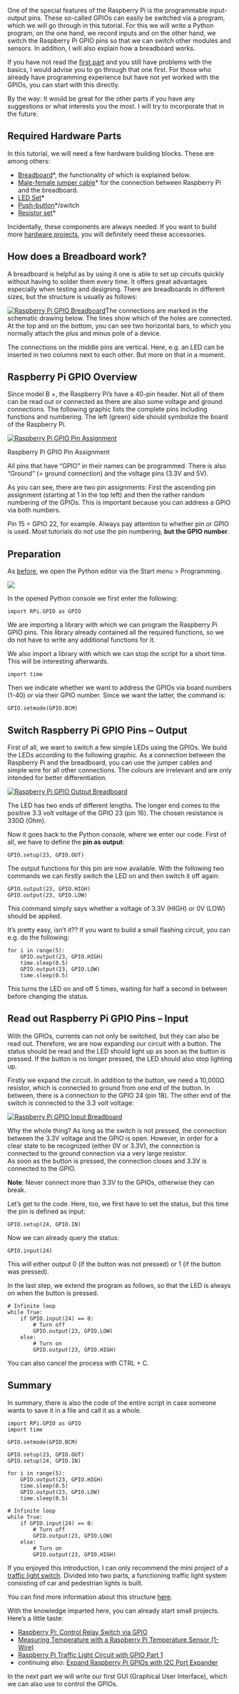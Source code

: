 One of the special features of the Raspberry Pi is the programmable input-output pins. These so-called GPIOs can easily be switched via a program, which we will go through in this tutorial. For this we will write a Python program, on the one hand, we record inputs and on the other hand, we switch the Raspberry Pi GPIO pins so that we can switch other modules and sensors. In addition, I will also explain how a breadboard works.

If you have not read the [first part](https://tutorials-raspberrypi.com/learn-how-to-program-on-the-raspberry-pi-part-1-introduction/) and you still have problems with the basics, I would advise you to go through that one first. For those who already have programming experience but have not yet worked with the GPIOs, you can start with this directly.

By the way: It would be great for the other parts if you have any suggestions or what interests you the most. I will try to incorporate that in the future.

Required Hardware Parts
-----------------------

In this tutorial, we will need a few hardware building blocks. These are among others:

*   [Breadboard](https://www.amazon.com/s?k=Breadboard&ref=nb_sb_noss_2&tag=754u-20)\*, the functionality of which is explained below.
*   [Male-female jumper cable](https://www.amazon.com/s?k=arduino+jumper+wires+male+to+female&crid=I8RMU9OOP0T5&sprefix=arduino+jumper%2Caps%2C260&ref=nb_sb_ss_i_3_14&tag=754u-20)\* for the connection between Raspberry Pi and the breadboard.
*   [LED Set](https://www.amazon.com/s?k=led+diode&ref=nb_sb_noss&tag=754u-20)\*
*   [Push-button](https://www.amazon.com/s?k=DIP+switch&ref=nb_sb_noss_2&tag=754u-20)\*/switch
*   [Resistor set](https://www.amazon.com/s?k=resistor+set&crid=2F9M214QBPWQC&sprefix=resistor+s%2Caps%2C258&ref=nb_sb_ss_i_1_10&tag=754u-20)\*

Incidentally, these components are always needed. If you want to build more [hardware projects](https://tutorials-raspberrypi.com/expand-raspberry-pi-gpios-with-i2c-port-expander/), you will definitely need these accessories.

How does a Breadboard work?
---------------------------

A breadboard is helpful as by using it one is able to set up circuits quickly without having to solder them every time. It offers great advantages especially when testing and designing. There are breadboards in different sizes, but the structure is usually as follows:

[![Raspberry Pi GPIO Breadboard](https://tutorials-raspberrypi.com/ezoimgfmt/tutorials-raspberrypi.de/wp-content/uploads/Raspberry-Pi-GPIO-Breadboard-Steckbrett-600x217.png?ezimgfmt=rs:600x217/rscb1/ng:webp/ngcb1)](https://tutorials-raspberrypi.de/wp-content/uploads/2017/03/Raspberry-Pi-GPIO-Breadboard-Steckbrett.png)The connections are marked in the schematic drawing below. The lines show which of the holes are connected. At the top and on the bottom, you can see two horizontal bars, to which you normally attach the plus and minus pole of a device.

The connections on the middle pins are vertical. Here, e.g. an LED can be inserted in two columns next to each other. But more on that in a moment.

Raspberry Pi GPIO Overview
--------------------------

Since model B +, the Raspberry Pi’s have a 40-pin header. Not all of them can be read out or connected as there are also some voltage and ground connections. The following graphic lists the complete pins including functions and numbering. The left (green) side should symbolize the board of the Raspberry Pi.

[![Raspberry Pi GPIO Pin Assignment](https://tutorials-raspberrypi.com/ezoimgfmt/tutorials-raspberrypi.de/wp-content/uploads/Raspbery-Pi-GPIO-Pin-Belegung-304x500.png?ezimgfmt=rs:304x500/rscb1/ng:webp/ngcb1)](https://tutorials-raspberrypi.de/wp-content/uploads/Raspbery-Pi-GPIO-Pin-Belegung.png)

Raspberry Pi GPIO Pin Assignment

All pins that have “GPIO” in their names can be programmed. There is also “Ground” (= ground connection) and the voltage pins (3.3V and 5V).

As you can see, there are two pin assignments: First the ascending pin assignment (starting at 1 in the top left) and then the rather random numbering of the GPIOs. This is important because you can address a GPIO via both numbers.

Pin 15 = GPIO 22, for example. Always pay attention to whether pin or GPIO is used. Most tutorials do not use the pin numbering, **but the GPIO number**.

Preparation
-----------

As [before](https://tutorials-raspberrypi.com/learn-how-to-program-on-the-raspberry-pi-part-1-introduction/), we open the Python editor via the Start menu > Programming.

![](https://tutorials-raspberrypi.com/wp-content/uploads/Raspberry-Pi-Start-Menu-Programming-Python-600x395.png?ezimgfmt=rs:600x395/rscb1/ng:webp/ngcb1)

In the opened Python console we first enter the following:

```
import RPi.GPIO as GPIO
```

We are importing a library with which we can program the Raspberry Pi GPIO pins. This library already contained all the required functions, so we do not have to write any additional functions for it.

We also import a library with which we can stop the script for a short time. This will be interesting afterwards.

```
import time
```

Then we indicate whether we want to address the GPIOs via board numbers (1-40) or via their GPIO number. Since we want the latter, the command is:

```
GPIO.setmode(GPIO.BCM)
```

Switch Raspberry Pi GPIO Pins – Output
--------------------------------------

First of all, we want to switch a few simple LEDs using the GPIOs. We build the LEDs according to the following graphic. As a connection between the Raspberry Pi and the breadboard, you can use the jumper cables and simple wire for all other connections. The colours are irrelevant and are only intended for better differentiation.

[![Raspberry Pi GPIO Output Breadboard](https://tutorials-raspberrypi.com/ezoimgfmt/tutorials-raspberrypi.de/wp-content/uploads/Raspberry-Pi-GPIO-Output-Steckplatine-600x467.png?ezimgfmt=rs:600x467/rscb1/ng:webp/ngcb1)](https://tutorials-raspberrypi.de/wp-content/uploads/2017/03/Raspberry-Pi-GPIO-Output-Steckplatine.png)

The LED has two ends of different lengths. The longer end comes to the positive 3.3 volt voltage of the GPIO 23 (pin 16). The chosen resistance is 330Ω (Ohm).

Now it goes back to the Python console, where we enter our code. First of all, we have to define the **pin as output**:

```
GPIO.setup(23, GPIO.OUT)
```

The output functions for this pin are now available. With the following two commands we can firstly switch the LED on and then switch it off again:

```
GPIO.output(23, GPIO.HIGH)
GPIO.output(23, GPIO.LOW)
```

This command simply says whether a voltage of 3.3V (HIGH) or 0V (LOW) should be applied.

It’s pretty easy, isn’t it?? If you want to build a small flashing circuit, you can e.g. do the following:

```
for i in range(5):
    GPIO.output(23, GPIO.HIGH)
    time.sleep(0.5)
    GPIO.output(23, GPIO.LOW)
    time.sleep(0.5)
```

This turns the LED on and off 5 times, waiting for half a second in between before changing the status.

Read out Raspberry Pi GPIO Pins – Input
---------------------------------------

With the GPIOs, currents can not only be switched, but they can also be read out. Therefore, we are now expanding our circuit with a button. The status should be read and the LED should light up as soon as the button is pressed. If the button is no longer pressed, the LED should also stop lighting up.

Firstly we expand the circuit. In addition to the button, we need a 10,000Ω resistor, which is connected to ground from one end of the button. In between, there is a connection to the GPIO 24 (pin 18). The other end of the switch is connected to the 3.3 volt voltage:

[![Raspberry Pi GPIO Input Breadboard](https://tutorials-raspberrypi.com/ezoimgfmt/tutorials-raspberrypi.de/wp-content/uploads/Raspberry-Pi-GPIO-Input-Steckplatine-600x467.png?ezimgfmt=rs:600x467/rscb1/ng:webp/ngcb1)](https://tutorials-raspberrypi.de/wp-content/uploads/2017/03/Raspberry-Pi-GPIO-Input-Steckplatine.png)

Why the whole thing? As long as the switch is not pressed, the connection between the 3.3V voltage and the GPIO is open. However, in order for a clear state to be recognized (either 0V or 3.3V), the connection is connected to the ground connection via a very large resistor.  
As soon as the button is pressed, the connection closes and 3.3V is connected to the GPIO.

**Note**: Never connect more than 3.3V to the GPIOs, otherwise they can break.

Let’s get to the code. Here, too, we first have to set the status, but this time the pin is defined as input:

```
GPIO.setup(24, GPIO.IN)
```

Now we can already query the status:

```
GPIO.input(24)
```

This will either output 0 (if the button was not pressed) or 1 (if the button was pressed).

In the last step, we extend the program as follows, so that the LED is always on when the button is pressed.

```
# Infinite loop
while True:
    if GPIO.input(24) == 0:
        # Turn off
        GPIO.output(23, GPIO.LOW)
    else:
        # Turn on
        GPIO.output(23, GPIO.HIGH)
```

You can also cancel the process with CTRL + C.

Summary
-------

In summary, there is also the code of the entire script in case someone wants to save it in a file and call it as a whole.

```
import RPi.GPIO as GPIO
import time

GPIO.setmode(GPIO.BCM)

GPIO.setup(23, GPIO.OUT)
GPIO.setup(24, GPIO.IN)

for i in range(5):
    GPIO.output(23, GPIO.HIGH)
    time.sleep(0.5)
    GPIO.output(23, GPIO.LOW)
    time.sleep(0.5)

# Infinite loop
while True:
    if GPIO.input(24) == 0:
        # Turn off
        GPIO.output(23, GPIO.LOW)
    else:
        # Turn on
        GPIO.output(23, GPIO.HIGH)
```

If you enjoyed this introduction, I can only recommend the mini project of a [traffic light switch](https://tutorials-raspberrypi.com/raspberry-pi-traffic-light-circuit-gpio-part-1/). Divided into two parts, a functioning traffic light system consisting of car and pedestrian lights is built.

You can find more information about this structure [here](https://www.raspberrypi.org/documentation/usage/gpio/python/README.md).

With the knowledge imparted here, you can already start small projects. Here’s a little taste:

*   [Raspberry Pi: Control Relay Switch via GPIO](https://tutorials-raspberrypi.com/raspberry-pi-control-relay-switch-via-gpio/)
*   [Measuring Temperature with a Raspberry Pi Temperature Sensor (1-Wire)](https://tutorials-raspberrypi.com/raspberry-pi-temperature-sensor-1wire-ds18b20/)
*   [Raspberry Pi Traffic Light Circuit with GPIO Part 1](https://tutorials-raspberrypi.com/raspberry-pi-traffic-light-circuit-gpio-part-1/)
*   continuing also: [Expand Raspberry Pi GPIOs with I2C Port Expander](https://tutorials-raspberrypi.com/expand-raspberry-pi-gpios-with-i2c-port-expander/)

In the next part we will write our first GUI (Graphical User Interface), which we can also use to control the GPIOs.